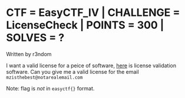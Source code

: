 # CTF = EasyCTF_IV | CHALLENGE = LicenseCheck | POINTS = 300 | SOLVES = ?

Written by r3ndom

I want a valid license for a peice of software, [here](./LicenseCheck) is license validation software. Can you give me a valid license for the
email `mzisthebest@notarealemail.com`

Note: flag is _not_ in `easyctf{}` format.
